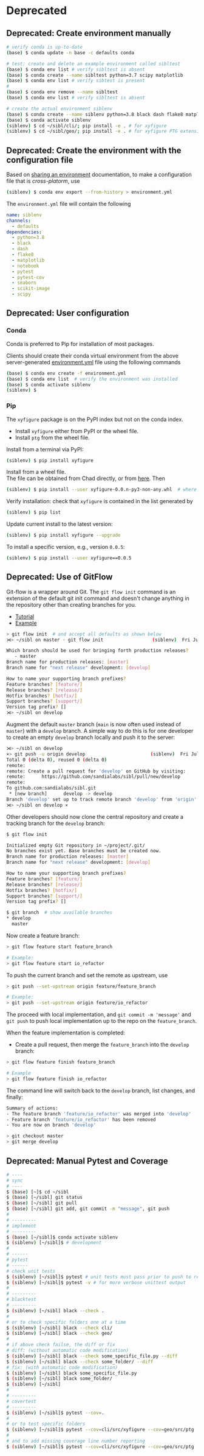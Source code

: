 # Deprecated

## Deprecated: Create environment manually

```bash
# verify conda is up-to-date
(base) $ conda update -n base -c defaults conda

# test: create and delete an example environment called sibltest
(base) $ conda env list # verify sibltest is absent
(base) $ conda create --name sibltest python=3.7 scipy matplotlib
(base) $ conda env list # verify sibtest is present
#
(base) $ conda env remove --name sibltest
(base) $ conda env list # verify sibltest is absent

# create the actual environment siblenv
(base) $ conda create --name siblenv python=3.8 black dash flake8 matplotlib notebook pytest pytest-cov seaborn scikit-image scipy
(base) $ conda activate siblenv
(siblenv) $ cd ~/sibl/cli/; pip install -e . # for xyfigure
(siblenv) $ cd ~/sibl/geo/; pip install -e . # for xyfigure PTG extension
```

## Deprecated: Create the environment with the configuration file

Based on [sharing an environment](https://docs.conda.io/projects/conda/en/latest/user-guide/tasks/manage-environments.html#sharing-an-environment) documentation, to make a configuration file that is *cross-platorm*, use

```bash
(siblenv) $ conda env export --from-history > environment.yml
```

The `environment.yml` file will contain the following

```yml
name: siblenv
channels:
  - defaults
dependencies:
  - python=3.8
  - black
  - dash
  - flake8
  - matplotlib
  - notebook
  - pytest
  - pytest-cov
  - seaborn
  - scikit-image
  - scipy
```

## Deprecated: User configuration

### Conda 

Conda is preferred to Pip for installation of most packages.  

Clients should create their conda virtual environment from the above server-generated [environment.yml](environment.yml) file using the following commands

```bash
(base) $ conda env create -f environment.yml
(base) $ conda env list  # verify the environment was installed
(base) $ conda activate siblenv
(siblenv) $
```

### Pip 

The `xyfigure` package is on the PyPI index but not on the conda index.

* Install `xyfigure` either from PyPI or the wheel file.
* Install `ptg` from the wheel file.

Install from a terminal via PyPI:

```bash
(siblenv) $ pip install xyfigure
```

Install from a wheel file.  
The file can be obtained from Chad directly, or 
from [here](https://pypi.org/project/xyfigure/#files).   Then

```bash
(siblenv) $ pip install --user xyfigure-0.0.n-py3-non-any.whl  # where 0.0.n is the version number
```

Verify installation: check that `xyfigure` is contained in the list generated by 

```bash
(siblenv) $ pip list
```

Update current install to the latest version:

```bash
(siblenv) $ pip install xyfigure --upgrade
```

To install a specific version, e.g., version `0.0.5`:

```bash
(siblenv) $ pip install --user xyfigure==0.0.5
```

## Deprecated: Use of GitFlow

Git-flow is a wrapper around Git.  The `git flow init` command is an extension of the
default git init command and doesn't change anything in the repository other than 
creating branches for you.

* [Tutorial](https://www.atlassian.com/git/tutorials/comparing-workflows/gitflow-workflow)
* [Example](https://www.theserverside.com/blog/Coffee-Talk-Java-News-Stories-and-Opinions/init-Gitflow-example-workflow-tutorial)

```bash
> git flow init  # and accept all defaults as shown below
⋊> ~/sibl on master ◦ git flow init                  (siblenv)  Fri Jul 23 16:33:18 2021

Which branch should be used for bringing forth production releases?
   - master
Branch name for production releases: [master]
Branch name for "next release" development: [develop]

How to name your supporting branch prefixes?
Feature branches? [feature/]
Release branches? [release/]
Hotfix branches? [hotfix/]
Support branches? [support/]
Version tag prefix? []
⋊> ~/sibl on develop
```

Augment the default `master` branch (`main` is now often used instead of `master`) with 
a `develop` branch.  A simple way to do this is for one developer to create an empty 
`develop` branch locally and push it to the server:

```bash
⋊> ~/sibl on develop
⨯> git push -u origin develop                        (siblenv)  Fri Jul 23 16:34:32 2021
Total 0 (delta 0), reused 0 (delta 0)
remote:
remote: Create a pull request for 'develop' on GitHub by visiting:
remote:      https://github.com/sandialabs/sibl/pull/new/develop
remote:
To github.com:sandialabs/sibl.git
 * [new branch]      develop -> develop
Branch 'develop' set up to track remote branch 'develop' from 'origin'.
⋊> ~/sibl on develop ⨯
```

Other developers should now clone the central repository and create a tracking 
branch for the `develop` branch:

```bash
$ git flow init

Initialized empty Git repository in ~/project/.git/
No branches exist yet. Base branches must be created now.
Branch name for production releases: [master]
Branch name for "next release" development: [develop]

How to name your supporting branch prefixes?
Feature branches? [feature/]
Release branches? [release/]
Hotfix branches? [hotfix/]
Support branches? [support/]
Version tag prefix? []

$ git branch  # show available branches
* develop
  master
```

Now create a feature branch:

```bash
> git flow feature start feature_branch

# Example:
> git flow feature start io_refactor
```

To push the current branch and set the remote as upstream, use

```bash
> git push --set-upstream origin feature/feature_branch

# Example:
> git push --set-upstream origin feature/io_refactor
```

The proceed with local implementation, and `git commit -m 'message'` and `git push` to push
local implementation up to the repo on the `feature_branch`.

When the feature implementation is completed:

* Create a pull request, then merge the `feature_branch` into the `develop` branch:

```bash
> git flow feature finish feature_branch

# Example
> git flow feature finish io_refactor
```

The command line will switch back to the `develop` branch, list changes, and finally:

```bash
Summary of actions:
- The feature branch 'feature/io_refactor' was merged into 'develop'
- Feature branch 'feature/io_refactor' has been removed
- You are now on branch 'develop'

> git checkout master
> git merge develop
```

## Deprecated: Manual Pytest and Coverage

```bash
# ----
# sync
# ----
$ (base) [~]$ cd ~/sibl
$ (base) [~/sibl] git status
$ (base) [~/sibl] git pull
$ (base) [~/sibl] git add, git commit -m "message", git push
#
# ---------
# implement
# ---------
$ (base) [~/sibl]$ conda activate siblenv
$ (siblenv) [~/sibl]$ # development
#
# ------
# pytest
# ------
# check unit tests
$ (siblenv) [~/sibl]$ pytest # unit tests must pass prior to push to repository
$ (siblenv) [~/sibl]$ pytest -v # for more verbose unittest output
#
# ---------
# blacktest
# ---------
$ (siblenv) [~/sibl] black --check .
#
# or to check specific folders one at a time
$ (siblenv) [~/sibl] black --check cli/
$ (siblenv) [~/sibl] black --check geo/
#
# if above check failse, the diff or fix 
# diff: (without automatic code modification)
$ (siblenv) [~/sibl] black --check some_specific_file.py --diff 
$ (siblenv) [~/sibl] black --check some_folder/ --diff
# fix: (with automatic code modification)
$ (siblenv) [~/sibl] black some_specific_file.py
$ (siblenv) [~/sibl] black some_folder/
$ (siblenv) [~/sibl]
#
# ---------
# covertest
# ---------
$ (siblenv) [~/sibl]$ pytest --cov=.
#
# or to test specific folders
$ (siblenv) [~/sibl]$ pytest --cov=cli/src/xyfigure --cov=geo/src/ptg
#
# and to add missing coverage line number reporting
$ (siblenv) [~/sibl]$ pytest --cov=cli/src/xyfigure --cov=geo/src/ptg  --cov-report term-missing
```
